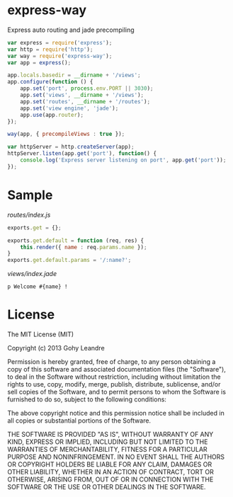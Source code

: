 express-way
===========

Express auto routing and jade precompiling

```js
var express = require('express');
var http = require('http');
var way = require('express-way');
var app = express();

app.locals.basedir = __dirname + '/views';
app.configure(function () {
    app.set('port', process.env.PORT || 3030);
    app.set('views', __dirname + '/views');
    app.set('routes', __dirname + '/routes');
    app.set('view engine', 'jade');
    app.use(app.router);
});

way(app, { precompileViews : true });

var httpServer = http.createServer(app);
httpServer.listen(app.get('port'), function() {
    console.log('Express server listening on port', app.get('port'));
});
```

Sample
======

*routes/index.js*

```js
exports.get = {};

exports.get.default = function (req, res) {
    this.render({ name : req.params.name });
}
exports.get.default.params = '/:name?';
```

*views/index.jade*

```jade
p Welcome #{name} !
```

License
=======

The MIT License (MIT)

Copyright (c) 2013 Gohy Leandre

Permission is hereby granted, free of charge, to any person obtaining a copy of
this software and associated documentation files (the "Software"), to deal in
the Software without restriction, including without limitation the rights to
use, copy, modify, merge, publish, distribute, sublicense, and/or sell copies of
the Software, and to permit persons to whom the Software is furnished to do so,
subject to the following conditions:

The above copyright notice and this permission notice shall be included in all
copies or substantial portions of the Software.

THE SOFTWARE IS PROVIDED "AS IS", WITHOUT WARRANTY OF ANY KIND, EXPRESS OR
IMPLIED, INCLUDING BUT NOT LIMITED TO THE WARRANTIES OF MERCHANTABILITY, FITNESS
FOR A PARTICULAR PURPOSE AND NONINFRINGEMENT. IN NO EVENT SHALL THE AUTHORS OR
COPYRIGHT HOLDERS BE LIABLE FOR ANY CLAIM, DAMAGES OR OTHER LIABILITY, WHETHER
IN AN ACTION OF CONTRACT, TORT OR OTHERWISE, ARISING FROM, OUT OF OR IN
CONNECTION WITH THE SOFTWARE OR THE USE OR OTHER DEALINGS IN THE SOFTWARE.

